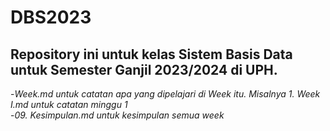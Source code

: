 # DBS2023

Repository ini untuk kelas Sistem Basis Data untuk Semester Ganjil 2023/2024 di UPH.  
---
-_Week.md untuk catatan apa yang dipelajari di Week itu. Misalnya 1. Week I.md untuk catatan minggu 1_  
-_09. Kesimpulan.md untuk kesimpulan semua week_
